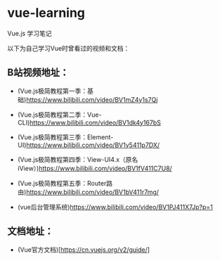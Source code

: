 # vue-learning
Vue.js 学习笔记

以下为自己学习Vue时曾看过的视频和文档：

## B站视频地址：
- (Vue.js极简教程第一季：基础)https://www.bilibili.com/video/BV1mZ4y1s7Qj
- (Vue.js极简教程第二季：Vue-CLI)https://www.bilibili.com/video/BV1dk4y167bS
- (Vue.js极简教程第三季：Element-UI)https://www.bilibili.com/video/BV1y5411p7DX/
- (Vue.js极简教程第四季：View-UI4.x（原名iView）)https://www.bilibili.com/video/BV1fV411C7U8/
- (Vue.js极简教程第五季：Router路由)https://www.bilibili.com/video/BV1bV411r7mg/

- (vue后台管理系统)https://www.bilibili.com/video/BV1PJ411X7Jp?p=1

## 文档地址：

- (Vue官方文档)[https://cn.vuejs.org/v2/guide/]
